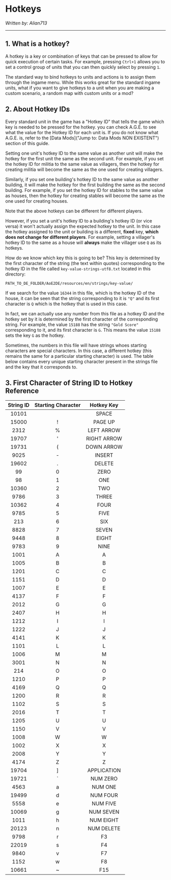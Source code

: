 # Hotkeys

*Written by: Alian713*

---

## 1. What is a hotkey?
A hotkey is a key or combination of keys that can be pressed to allow for quick execution of certain tasks. For example, pressing `Ctrl+1` allows you to set a control group of units that you can then quickly select by pressing `1`.

The standard way to bind hotkeys to units and actions is to assign them through the ingame menu. While this works great for the standard ingame units, what if you want to give hotkeys to a unit when you are making a custom scenario, a random map with custom units or a mod?

## 2. About Hotkey IDs
Every standard unit in the game has a "Hotkey ID" that tells the game which key is needed to be pressed for the hotkey. you can check A.G.E. to see what the value for the Hotkey ID for each unit is. If you do not know what A.G.E. is, refer to the [Data Mods]("Jump to: Data Mods NON EXISTENT") section of this guide.

Setting one unit's hotkey ID to the same value as another unit will make the hotkey for the first unit the same as the second unit. For example, if you set the hotkey ID for militia to the same value as villagers, then the hotkey for creating militia will become the same as the one used for creating villagers.

Similarly, if you set one building's hotkey ID to the same value as another building, it will make the hotkey for the first building the same as the second building. For example, if you set the hotkey ID for stables to the same value as houses, then the hotkey for creating stables will become the same as the one used for creating houses.

Note that the above hotkeys can be different for different players.

However, if you set a unit's hotkey ID to a building's hotkey ID (or vice versa) it won't actually assign the expected hotkey to the unit. In this case the hotkey assigned to the unit or building is a different, **fixed** key, **which does not change for different players**. For example, setting a villager's hotkey ID to the same as a house will **always** make the villager use `Q` as its hotkeys.

How do we know which key this is going to be? This key is determined by the first character of the string (the text within quotes) corresponding to the hotkey ID in the file called `key-value-strings-utf8.txt` located in this directory:
```
PATH_TO_DE_FOLDER/AoE2DE/resources/en/strings/key-value/
```
If we search for the value `16344` in this file, which is the hotkey ID of the house, it can be seen that the string corresponding to it is `"Q"` and its first character is `Q` which is the hotkey that is used in this case.

In fact, we can actually use any number from this file as a hotkey ID and the hotkey set by it is determined by the first character of the corresponding string. For example, the value `15188` has the string `"Gold Score"` corresponding to it, and its first character is `G`. This means the value `15188` sets the key `G` as the hotkey.

Sometimes, the numbers in this file will have strings whoes starting characters are special characters. In this case, a different hotkey (this remains the same for a particular starting character) is used. The table below contains every unique starting character present in the strings file and the key that it corresponds to.

## 3. First Character of String ID to Hotkey Reference
| **String ID** | **Starting Character** | **Hotkey Key** |
| :-----------: | :--------------------: | :------------: |
|10101          |                        |SPACE           |
|15000          |!                       |PAGE UP         |
|2312           |%                       |LEFT ARROW      |
|19707          |'                       |RIGHT ARROW     |
|19731          |(                       |DOWN ARROW      |
|9025           |-                       |INSERT          |
|19602          |.                       |DELETE          |
|99             |0                       |ZERO            |
|98             |1                       |ONE             |
|10360          |2                       |TWO             |
|9786           |3                       |THREE           |
|10362          |4                       |FOUR            |
|9785           |5                       |FIVE            |
|213            |6                       |SIX             |
|8828           |7                       |SEVEN           |
|9448           |8                       |EIGHT           |
|9783           |9                       |NINE            |
|1001           |A                       |A               |
|1005           |B                       |B               |
|1201           |C                       |C               |
|1151           |D                       |D               |
|1007           |E                       |E               |
|4137           |F                       |F               |
|2012           |G                       |G               |
|2407           |H                       |H               |
|1212           |I                       |I               |
|1222           |J                       |J               |
|4141           |K                       |K               |
|1101           |L                       |L               |
|1006           |M                       |M               |
|3001           |N                       |N               |
|214            |O                       |O               |
|1210           |P                       |P               |
|4169           |Q                       |Q               |
|1200           |R                       |R               |
|1102           |S                       |S               |
|2016           |T                       |T               |
|1205           |U                       |U               |
|1150           |V                       |V               |
|1008           |W                       |W               |
|1002           |X                       |X               |
|2008           |Y                       |Y               |
|4174           |Z                       |Z               |
|19704          |]                       |APPLICATION     |
|19721          |`                       |NUM ZERO        |
|4563           |a                       |NUM ONE         |
|19499          |d                       |NUM FOUR        |
|5558           |e                       |NUM FIVE        |
|10069          |g                       |NUM SEVEN       |
|1011           |h                       |NUM EIGHT       |
|20123          |n                       |NUM DELETE      |
|9798           |r                       |F3              |
|22019          |s                       |F4              |
|9840           |v                       |F7              |
|1152           |w                       |F8              |
|10661          |~                       |F15             |
